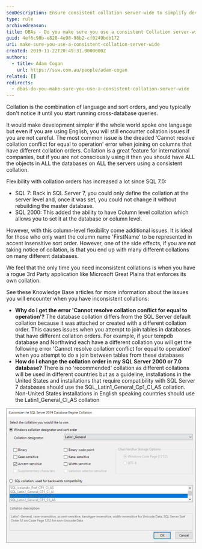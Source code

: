 ```yaml
---
seoDescription: Ensure consistent collation server-wide to simplify development and avoid errors when joining tables across databases.
type: rule
archivedreason:
title: DBAs - Do you make sure you use a consistent Collation server-wide?
guid: 4ef6c98b-e828-4e98-98b2-cf0249bdb172
uri: make-sure-you-use-a-consistent-collation-server-wide
created: 2019-11-22T20:49:31.0000000Z
authors:
  - title: Adam Cogan
    url: https://ssw.com.au/people/adam-cogan
related: []
redirects:
  - dbas-do-you-make-sure-you-use-a-consistent-collation-server-wide
---
```


Collation is the combination of language and sort orders, and you typically don't notice it until you start running cross-database queries.

It would make development simpler if the whole world spoke one language but even if you are using English, you will still encounter collation issues if you are not careful. The most common issue is the dreaded 'Cannot resolve collation conflict for equal to operation' error when joining on columns that have different collation orders. Collation is a great feature for international companies, but if you are not consciously using it then you should have ALL the objects in ALL the databases on ALL the servers using a consistent collation.

<!--endintro-->

Flexibility with collation orders has increased a lot since SQL 7.0:

* SQL 7: Back in SQL Server 7, you could only define the collation at the server level and, once it was set, you could not change it without rebuilding the master database.
* SQL 2000: This added the ability to have Column level collation which allows you to set it at the database or column level.

However, with this column-level flexibility come additional issues. It is ideal for those who only want the column name 'FirstName' to be represented in accent insensitive sort order. However, one of the side effects, if you are not taking notice of collation, is that you end up with many different collations on many different databases.

We feel that the only time you need inconsistent collations is when you have a rogue 3rd Party application like Microsoft Great Plains that enforces its own collation.

See these Knowledge Base articles for more information about the issues you will encounter when you have inconsistent collations:

* **Why do I get the error 'Cannot resolve collation conflict for equal to operation'?**
  The database collation differs from the SQL Server default collation because it was attached or created with a different collation order. This causes issues when you attempt to join tables in databases that have different collation orders. For example, if your tempdb database and Northwind each have a different collation you will get the following error 'Cannot resolve collation conflict for equal to operation' when you attempt to do a join between tables from these databases
* **How do I change the collation order in my SQL Server 2000 or 7.0 database?**
  There is no 'recommended' collation as different collations will be used in different countries but as a guideline, installations in the United States and installations that require compatibility with SQL Server 7 databases should use the SQL_Latin1_General_Cp1_CI_AS collation. Non-United States installations in English speaking countries should use the Latin1_General_CI_AS collation

![Figure: Setting the collation in SQL 2019 Setup - Choose Case Insensitive(CI), Accent Sensitive (AS)](Sql2019_CollationSettingsAtSetup.png)
